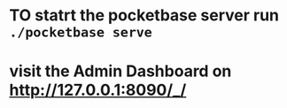 # TO statrt the pocketbase server run  `./pocketbase serve`
# visit the Admin Dashboard on  http://127.0.0.1:8090/_/  
